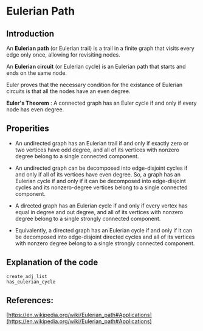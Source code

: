 # Eulerian Path
## Introduction 
An **Eulerian path** (or Eulerian trail) is a trail in a finite graph that visits every edge only once, allowing for revisiting nodes.

An **Eulerian circuit** (or Eulerian cycle) is an Eulerian path that starts and ends on the same node.

Euler proves that the necessary condition for the existance of Eulerian circuits is that all the nodes have an even degree.

**Euler's Theorem** : A connected graph has an Euler cycle if and only if every node has even degree. 

## Properities
- An undirected graph has an Eulerian trail if and only if exactly zero or two vertices have odd degree, and all of its vertices with nonzero degree belong to a single connected component.

- An undirected graph can be decomposed into edge-disjoint cycles if and only if all of its vertices have even degree. So, a graph has an Eulerian cycle if and only if it can be decomposed into edge-disjoint cycles and its nonzero-degree vertices belong to a single connected component.

- A directed graph has an Eulerian cycle if and only if every vertex has equal in degree and out degree, and all of its vertices with nonzero degree belong to a single strongly connected component. 
  
- Equivalently, a directed graph has an Eulerian cycle if and only if it can be decomposed into edge-disjoint directed cycles and all of its vertices with nonzero degree belong to a single strongly connected component.

## Explanation of the code
```@docs
create_adj_list
has_eulerian_cycle
```


## References:
[https://en.wikipedia.org/wiki/Eulerian_path#Applications](https://en.wikipedia.org/wiki/Eulerian_path#Applications)



